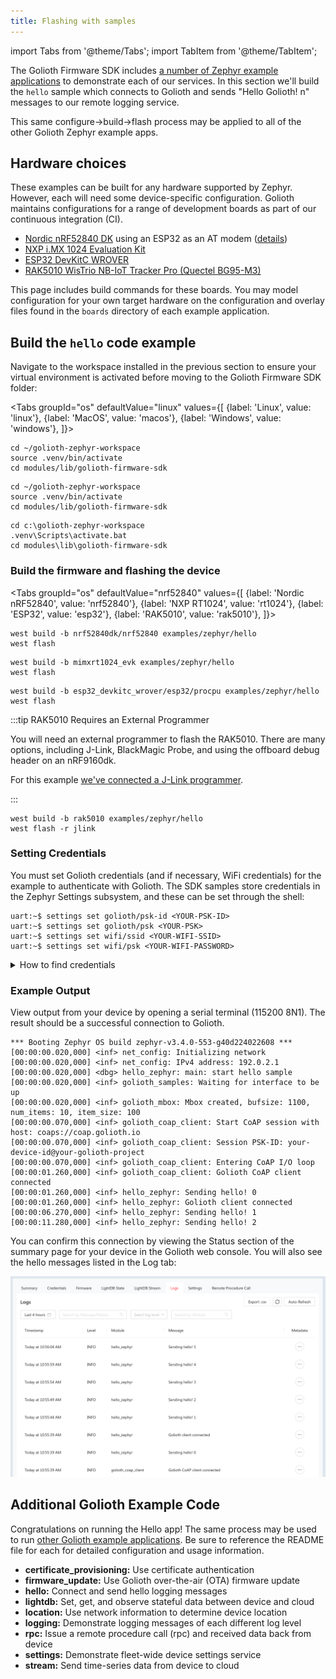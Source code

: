 ```yaml
---
title: Flashing with samples
---
```


import Tabs from '@theme/Tabs';
import TabItem from '@theme/TabItem';

The Golioth Firmware SDK includes [a number of Zephyr example
applications](https://github.com/golioth/golioth-firmware-sdk/tree/main/examples/zephyr)
to demonstrate each of our services. In this section we'll build the `hello`
sample which connects to Golioth and sends "Hello Golioth! n" messages to our
remote logging service.

This same configure&rarr;build&rarr;flash process may be applied to all of the
other Golioth Zephyr example apps.

## Hardware choices

These examples can be built for any hardware supported by Zephyr. However, each
will need some device-specific configuration. Golioth maintains configurations
for a range of development boards as part of our continuous integration (CI).

* [Nordic nRF52840
  DK](https://www.nordicsemi.com/Products/Development-hardware/nRF52840-DK)
  using an ESP32 as an AT modem
  ([details](https://github.com/golioth/golioth-firmware-sdk/tree/main/examples/zephyr/hello#nrf52840-dk--esp32-wroom-32))
* [NXP i.MX 1024 Evaluation
  Kit](https://www.nxp.com/design/design-center/development-boards/i-mx-evaluation-and-development-boards/i-mx-rt1024-evaluation-kit:MIMXRT1024-EVK)
* [ESP32 DevKitC
  WROVER](https://www.espressif.com/en/products/devkits/esp32-devkitc)
* [RAK5010 WisTrio NB-IoT Tracker Pro (Quectel
  BG95-M3)](https://docs.rakwireless.com/Product-Categories/WisTrio/RAK5010)

This page includes build commands for these boards. You may model configuration
for your own target hardware on the configuration and overlay files found in the
`boards` directory of each example application.

## Build the `hello` code example

Navigate to the workspace installed in the previous section to ensure your
virtual environment is activated before moving to the Golioth Firmware SDK
folder:

<Tabs
groupId="os"
defaultValue="linux"
values={[
{label: 'Linux', value: 'linux'},
{label: 'MacOS', value: 'macos'},
{label: 'Windows', value: 'windows'},
]}>

<TabItem value="linux">

```console
cd ~/golioth-zephyr-workspace
source .venv/bin/activate
cd modules/lib/golioth-firmware-sdk
```

</TabItem>

<TabItem value="macos">

```console
cd ~/golioth-zephyr-workspace
source .venv/bin/activate
cd modules/lib/golioth-firmware-sdk
```

</TabItem>

<TabItem value="windows">

```console
cd c:\golioth-zephyr-workspace
.venv\Scripts\activate.bat
cd modules\lib\golioth-firmware-sdk
```

</TabItem>
</Tabs>

### Build the firmware and flashing the device

<Tabs
groupId="os"
defaultValue="nrf52840"
values={[
{label: 'Nordic nRF52840', value: 'nrf52840'},
{label: 'NXP RT1024', value: 'rt1024'},
{label: 'ESP32', value: 'esp32'},
{label: 'RAK5010', value: 'rak5010'},
]}>

<TabItem value="nrf52840">

```console
west build -b nrf52840dk/nrf52840 examples/zephyr/hello
west flash
```
</TabItem>

<TabItem value="rt1024">

```console
west build -b mimxrt1024_evk examples/zephyr/hello
west flash
```
</TabItem>

<TabItem value="esp32">

```console
west build -b esp32_devkitc_wrover/esp32/procpu examples/zephyr/hello
west flash
```
</TabItem>

<TabItem value="rak5010">

:::tip RAK5010 Requires an External Programmer

You will need an external programmer to flash the RAK5010. There are many
options, including J-Link, BlackMagic Probe, and using the offboard debug header
on an nRF9160dk.

For this example [we've connected a J-Link
programmer](https://docs.rakwireless.com/Product-Categories/WisTrio/RAK5010/Quickstart/#through-j-link-rtt-viewer).

:::

```console
west build -b rak5010 examples/zephyr/hello
west flash -r jlink
```
</TabItem>
</Tabs>

### Setting Credentials

You must set Golioth credentials (and if necessary, WiFi credentials) for the
example to authenticate with Golioth. The SDK samples store credentials in the
Zephyr Settings subsystem, and these can be set through the shell:

```console
uart:~$ settings set golioth/psk-id <YOUR-PSK-ID>
uart:~$ settings set golioth/psk <YOUR-PSK>
uart:~$ settings set wifi/ssid <YOUR-WIFI-SSID>
uart:~$ settings set wifi/psk <YOUR-WIFI-PASSWORD>
```

<details>
  <summary>How to find credentials</summary>

![Golioth Console device
credentials](../../../assets/gettingstarted-console-deviceview-credentialspanel.png)

* Golioth credentials are available in the `Credentials` tab for your device
    * Open the Golioth Console
    * Select `Devices` on  the left sidebar and choose your device from the
      resulting list
    * Click on the `Credentials` tab and copy your `PSK-ID` and `PSK`
* If your device connects via WiFi, you will need the `SSID` and `PSK` of your
  wireless access point.
</details>

### Example Output

View output from your device by opening a serial terminal (115200 8N1). The
result should be a successful connection to Golioth.

```console
*** Booting Zephyr OS build zephyr-v3.4.0-553-g40d224022608 ***
[00:00:00.020,000] <inf> net_config: Initializing network
[00:00:00.020,000] <inf> net_config: IPv4 address: 192.0.2.1
[00:00:00.020,000] <dbg> hello_zephyr: main: start hello sample
[00:00:00.020,000] <inf> golioth_samples: Waiting for interface to be up
[00:00:00.020,000] <inf> golioth_mbox: Mbox created, bufsize: 1100, num_items: 10, item_size: 100
[00:00:00.070,000] <inf> golioth_coap_client: Start CoAP session with host: coaps://coap.golioth.io
[00:00:00.070,000] <inf> golioth_coap_client: Session PSK-ID: your-device-id@your-golioth-project
[00:00:00.070,000] <inf> golioth_coap_client: Entering CoAP I/O loop
[00:00:01.260,000] <inf> golioth_coap_client: Golioth CoAP client connected
[00:00:01.260,000] <inf> hello_zephyr: Sending hello! 0
[00:00:01.260,000] <inf> hello_zephyr: Golioth client connected
[00:00:06.270,000] <inf> hello_zephyr: Sending hello! 1
[00:00:11.280,000] <inf> hello_zephyr: Sending hello! 2
```

You can confirm this connection by viewing the Status section of the summary
page for your device in the Golioth web console. You will also see the hello
messages listed in the Log tab:

![Golioth web console log messages](../assets/golioth-console-hello-log-messages.png)

## Additional Golioth Example Code

Congratulations on running the Hello app! The same process may be used to run
[other Golioth example
applications](https://github.com/golioth/golioth-firmware-sdk/tree/main/examples/zephyr).
Be sure to reference the README file for each for detailed configuration and
usage information.

* **certificate_provisioning:** Use certificate authentication
* **firmware_update:** Use Golioth over-the-air (OTA) firmware update
* **hello:** Connect and send hello logging messages
* **lightdb:** Set, get, and observe stateful data between device and cloud
* **location:** Use network information to determine device location
* **logging:** Demonstrate logging messages of each different log level
* **rpc:** Issue a remote procedure call (rpc) and received data back from device
* **settings:** Demonstrate fleet-wide device settings service
* **stream:** Send time-series data from device to cloud
